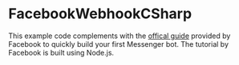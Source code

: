 # FacebookWebhookCSharp

This example code complements with the [offical guide](https://developers.facebook.com/docs/messenger-platform/getting-started/webhook-setup) provided by Facebook to quickly build your first Messenger bot. The tutorial by Facebook is built using Node.js.

